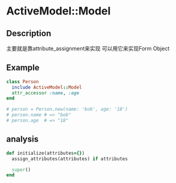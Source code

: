 # ActiveModel::Model

## Description
主要就是靠attribute_assignment来实现
可以用它来实现Form Object

## Example

```ruby
class Person
  include ActiveModel::Model
  attr_accessor :name, :age
end

# person = Person.new(name: 'bob', age: '18')
# person.name # => "bob"
# person.age  # => "18"
```

## analysis

```ruby
def initialize(attributes={})
  assign_attributes(attributes) if attributes

  super()
end
```